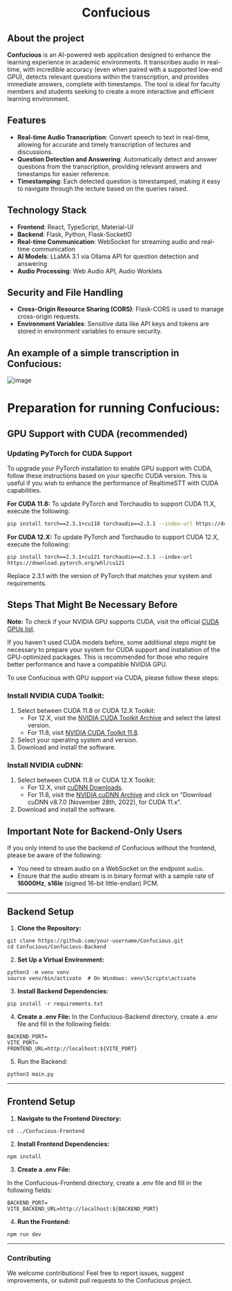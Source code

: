 <h1 align="center">Confucious</h1>

## About the project

**Confucious** is an AI-powered web application designed to enhance the learning experience in academic environments. It transcribes audio in real-time, with incredible accuracy (even when paired with a supported low-end GPU), detects relevant questions within the transcription, and provides immediate answers, complete with timestamps. The tool is ideal for faculty members and students seeking to create a more interactive and efficient learning environment.

## Features

- **Real-time Audio Transcription**: Convert speech to text in real-time, allowing for accurate and timely transcription of lectures and discussions.
- **Question Detection and Answering**: Automatically detect and answer questions from the transcription, providing relevant answers and timestamps for easier reference.
- **Timestamping**: Each detected question is timestamped, making it easy to navigate through the lecture based on the queries raised.

## Technology Stack

- **Frontend**: React, TypeScript, Material-UI
- **Backend**: Flask, Python, Flask-SocketIO
- **Real-time Communication**: WebSocket for streaming audio and real-time communication
- **AI Models**: LLaMA 3.1 via Ollama API for question detection and answering
- **Audio Processing**: Web Audio API, Audio Worklets

## Security and File Handling

- **Cross-Origin Resource Sharing (CORS)**: Flask-CORS is used to manage cross-origin requests.
- **Environment Variables**: Sensitive data like API keys and tokens are stored in environment variables to ensure security.

## An example of a simple transcription in Confucious:

![image](https://github.com/user-attachments/assets/06109c73-31aa-41da-9302-640d2c21a8c9)

# Preparation for running Confucious:

## GPU Support with CUDA (recommended)

### Updating PyTorch for CUDA Support

To upgrade your PyTorch installation to enable GPU support with CUDA, follow these instructions based on your specific CUDA version. This is useful if you wish to enhance the performance of RealtimeSTT with CUDA capabilities.

**For CUDA 11.8:**
To update PyTorch and Torchaudio to support CUDA 11.X, execute the following:

```bash
pip install torch==2.3.1+cu118 torchaudio==2.3.1 --index-url https://download.pytorch.org/whl/cu118
```

**For CUDA 12.X:**
To update PyTorch and Torchaudio to support CUDA 12.X, execute the following:

```
pip install torch==2.3.1+cu121 torchaudio==2.3.1 --index-url https://download.pytorch.org/whl/cu121
```
Replace 2.3.1 with the version of PyTorch that matches your system and requirements.

## Steps That Might Be Necessary Before

**Note:** To check if your NVIDIA GPU supports CUDA, visit the official [CUDA GPUs list](https://developer.nvidia.com/cuda-gpus).

If you haven't used CUDA models before, some additional steps might be necessary to prepare your system for CUDA support and installation of the GPU-optimized packages. This is recommended for those who require better performance and have a compatible NVIDIA GPU.

To use Confucious with GPU support via CUDA, please follow these steps:

### Install NVIDIA CUDA Toolkit:

1. Select between CUDA 11.8 or CUDA 12.X Toolkit:
   - For 12.X, visit the [NVIDIA CUDA Toolkit Archive](https://developer.nvidia.com/cuda-toolkit-archive) and select the latest version.
   - For 11.8, visit [NVIDIA CUDA Toolkit 11.8](https://developer.nvidia.com/cuda-11-8-0-download-archive).
2. Select your operating system and version.
3. Download and install the software.

### Install NVIDIA cuDNN:

1. Select between CUDA 11.8 or CUDA 12.X Toolkit:
   - For 12.X, visit [cuDNN Downloads](https://developer.nvidia.com/cudnn).
   - For 11.8, visit the [NVIDIA cuDNN Archive](https://developer.nvidia.com/rdp/cudnn-archive) and click on "Download cuDNN v8.7.0 (November 28th, 2022), for CUDA 11.x".
2. Download and install the software.

## Important Note for Backend-Only Users

If you only intend to use the backend of Confucious without the frontend, please be aware of the following:

- You need to stream audio on a WebSocket on the endpoint `audio`.
- Ensure that the audio stream is in binary format with a sample rate of **16000Hz**, **s16le** (signed 16-bit little-endian) PCM.

---

## Backend Setup

1. **Clone the Repository:**

 ```
 git clone https://github.com/your-username/Confucious.git
 cd Confucious/Confucious-Backend
 ```
   
2. **Set Up a Virtual Environment:**

```
python3 -m venv venv
source venv/bin/activate  # On Windows: venv\Scripts\activate
```

3. **Install Backend Dependencies:**
  ```
  pip install -r requirements.txt
  ```

4. **Create a .env File:**
In the Confucious-Backend directory, create a .env file and fill in the following fields:
```
BACKEND_PORT=
VITE_PORT=
FRONTEND_URL=http://localhost:${VITE_PORT}
```
5. Run the Backend:
```
python3 main.py
```

---

## Frontend Setup
1. **Navigate to the Frontend Directory:**
```
cd ../Confucious-Frontend
```

2. **Install Frontend Dependencies:**
```
npm install
```
3. **Create a .env File:**

In the Confucious-Frontend directory, create a .env file and fill in the following fields:
```
BACKEND_PORT=
VITE_BACKEND_URL=http://localhost:${BACKEND_PORT}
```
4. **Run the Frontend:**
```
npm run dev
```

---

### Contributing
We welcome contributions! Feel free to report issues, suggest improvements, or submit pull requests to the Confucious project.
